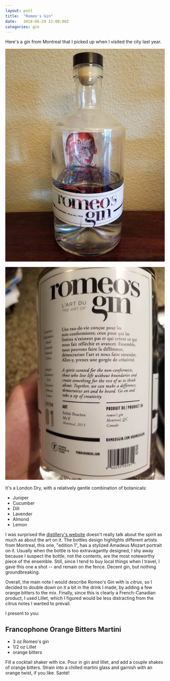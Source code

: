 ```yaml
---
layout: post
title:  "Romeo's Gin"
date:   2018-06-29 12:00:00Z
categories: gin
---
```

Here's a gin from Montreal that I picked up when I visited the city last year.

![Romeo's Gin, front](/pics/romeos-gin-1.jpg)

![Romeo's Gin, back](/pics/romeos-gin-2.jpg)

It's a London Dry, with a relatively gentle combination of botanicals:

* Juniper
* Cucumber
* Dill
* Lavender
* Almond
* Lemon

I was surprised the [distillery's website](http://romeosgin.com/?lang=en) doesn't really talk about the spirit as much as about the art on it. The bottles design highlights different artists from Montreal, this one, "edition 1", has a stylized Amadeus Mozart portrait on it. Usually when the bottle is too extravagantly designed, I shy away because I suspect the bottle, not the contents, are the most noteworthy piece of the ensemble. Still, since I tend to buy local things when I travel, I gave this one a shot -- and remain on the fence. Decent gin, but nothing groundbreaking.

Overall, the main note I would describe Romeo's Gin with is *citrus*, so I decided to double down on it a bit in the drink I made, by adding a few orange bitters to the mix. Finally, since this is clearly a French-Canadian product, I used Lillet, which I figured would be less distracting from the citrus notes I wanted to prevail.

I present to you:

## Francophone Orange Bitters Martini
* 3 oz Romeo's gin
* 1/2 oz Lillet
* orange bitters

Fill a cocktail shaker with ice. Pour in gin and lillet, and add a couple shakes of orange bitters. Strain into a chilled martini glass and garnish with an orange twist, if you like. Santé!
